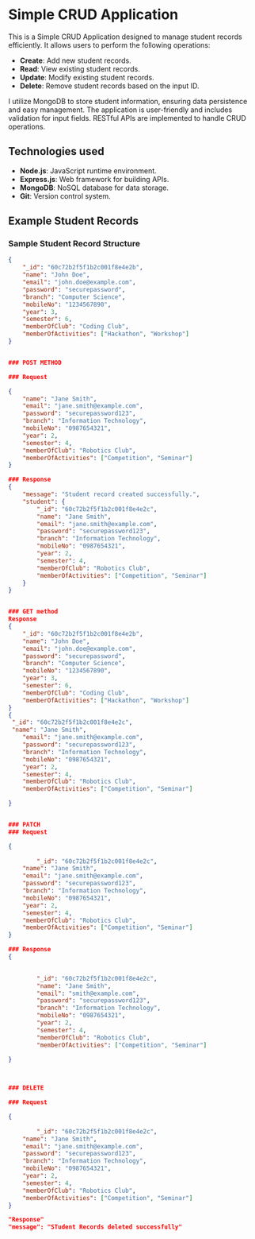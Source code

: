 # Simple CRUD Application

This is a Simple CRUD Application designed to manage student records efficiently. It allows users to perform the following operations:

- **Create**: Add new student records.
- **Read**: View existing student records.
- **Update**: Modify existing student records.
- **Delete**: Remove student records based on the input ID.

I utilize MongoDB to store student information, ensuring data persistence and easy management. The application is user-friendly and includes validation for input fields. RESTful APIs are implemented to handle CRUD operations.

## Technologies used

- **Node.js**: JavaScript runtime environment.
- **Express.js**: Web framework for building APIs.
- **MongoDB**: NoSQL database for data storage.
- **Git**: Version control system.

## Example Student Records

### Sample Student Record Structure

```json
{
    "_id": "60c72b2f5f1b2c001f8e4e2b",
    "name": "John Doe",
    "email": "john.doe@example.com",
    "password": "securepassword",
    "branch": "Computer Science",
    "mobileNo": "1234567890",
    "year": 3,
    "semester": 6,
    "memberOfClub": "Coding Club",
    "memberOfActivities": ["Hackathon", "Workshop"]
}


### POST METHOD

### Request

{
    "name": "Jane Smith",
    "email": "jane.smith@example.com",
    "password": "securepassword123",
    "branch": "Information Technology",
    "mobileNo": "0987654321",
    "year": 2,
    "semester": 4,
    "memberOfClub": "Robotics Club",
    "memberOfActivities": ["Competition", "Seminar"]
}

### Response
{
    "message": "Student record created successfully.",
    "student": {
        "_id": "60c72b2f5f1b2c001f8e4e2c",
        "name": "Jane Smith",
        "email": "jane.smith@example.com",
        "password": "securepassword123",
        "branch": "Information Technology",
        "mobileNo": "0987654321",
        "year": 2,
        "semester": 4,
        "memberOfClub": "Robotics Club",
        "memberOfActivities": ["Competition", "Seminar"]
    }
}


### GET method
Response
{
    "_id": "60c72b2f5f1b2c001f8e4e2b",
    "name": "John Doe",
    "email": "john.doe@example.com",
    "password": "securepassword",
    "branch": "Computer Science",
    "mobileNo": "1234567890",
    "year": 3,
    "semester": 6,
    "memberOfClub": "Coding Club",
    "memberOfActivities": ["Hackathon", "Workshop"]
}
{
 "_id": "60c72b2f5f1b2c001f8e4e2c",
 "name": "Jane Smith",
    "email": "jane.smith@example.com",
    "password": "securepassword123",
    "branch": "Information Technology",
    "mobileNo": "0987654321",
    "year": 2,
    "semester": 4,
    "memberOfClub": "Robotics Club",
    "memberOfActivities": ["Competition", "Seminar"]

}


### PATCH
### Request

{
    
        "_id": "60c72b2f5f1b2c001f8e4e2c",
    "name": "Jane Smith",
    "email": "jane.smith@example.com",
    "password": "securepassword123",
    "branch": "Information Technology",
    "mobileNo": "0987654321",
    "year": 2,
    "semester": 4,
    "memberOfClub": "Robotics Club",
    "memberOfActivities": ["Competition", "Seminar"]
}

### Response
{
    

        "_id": "60c72b2f5f1b2c001f8e4e2c",
        "name": "Jane Smith",
        "email": "smith@example.com",
        "password": "securepassword123",
        "branch": "Information Technology",
        "mobileNo": "0987654321",
        "year": 2,
        "semester": 4,
        "memberOfClub": "Robotics Club",
        "memberOfActivities": ["Competition", "Seminar"]
    
}



### DELETE

### Request

{
    
        "_id": "60c72b2f5f1b2c001f8e4e2c",
    "name": "Jane Smith",
    "email": "jane.smith@example.com",
    "password": "securepassword123",
    "branch": "Information Technology",
    "mobileNo": "0987654321",
    "year": 2,
    "semester": 4,
    "memberOfClub": "Robotics Club",
    "memberOfActivities": ["Competition", "Seminar"]
}

"Response"
"message": "STudent Records deleted successfully"

